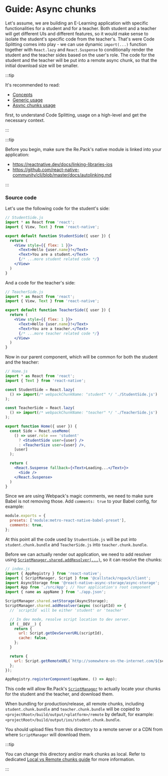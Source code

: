 # Guide: Async chunks

Let's assume, we are building an E-Learning application with specific functionalities for a student 
and for a teacher. Both student and a teacher will get different UIs and different features, so it
would make sense to isolate the student's specific code from the teacher's. That's were Code
Splitting comes into play - we can use dynamic `import(...)` function together with `React.lazy` and
`React.Suspense` to conditionally render the student and the teacher sides based on the user's role.
The code for the student and the teacher will be put into a remote async chunk, so that the initial
download size will be smaller. 

:::tip

It's recommended to read:

- [Concepts](./concepts)
- [Generic usage](./usage#generic-usage)
- [Async chunks usage](./usage#async-chunks)

first, to understand Code Splitting, usage on a high-level and get the necessary context.

:::

:::tip

Before you begin, make sure the Re.Pack's native module is linked into your application:

- https://reactnative.dev/docs/linking-libraries-ios
- https://github.com/react-native-community/cli/blob/master/docs/autolinking.md

:::

### Source code

Let's use the following code for the student's side:

```jsx
// StudentSide.js
import * as React from 'react';
import { View, Text } from 'react-native';

export default function StudentSide({ user }) {
  return (
    <View style={{ flex: 1 }}>
      <Text>Hello {user.name}!</Text>
      <Text>You are a student.</Text>
      {/* ...more student related code */}
    </View>
  )
}
```

And a code for the teacher's side:

```jsx
// TeacherSide.js
import * as React from 'react';
import { View, Text } from 'react-native';

export default function TeacherSide({ user }) {
  return (
    <View style={{ flex: 1 }}>
      <Text>Hello {user.name}!</Text>
      <Text>You are a teacher.</Text>
      {/* ...more teacher related code */}
    </View>
  )
}
```

Now in our parent component, which will be common for both the student and the teacher:

```jsx
// Home.js
import * as React from 'react';
import { Text } from 'react-native';

const StudentSide = React.lazy(
  () => import(/* webpackChunkName: "student" */ './StudentSide.js')
);

const TeacherSide = React.lazy(
  () => import(/* webpackChunkName: "teacher" */ './TeacherSide.js')
);

export function Home({ user }) {
  const Side = React.useMemo(
    () => user.role === 'student'
      ? <StudentSide user={user} />
      : <TeacherSize user={user} />,
    [user]
  );

  return (
    <React.Suspense fallback={<Text>Loading...</Text>}>
      <Side />
    </React.Suspense>
  )
}
```

Since we are using Webpack's magic comments, we need to make sure Babel is not removing those.
Add `comments: true` to your Babel config, for example:

```js
module.exports = {
  presets: ['module:metro-react-native-babel-preset'],
  comments: true,
};
```

At this point all the code used by `StudentSide.js` will be put into `student.chunk.bundle` and
`TeacherSide.js` into `teacher.chunk.bundle`.

Before we can actually render out application, we need to add resolver using [`ScriptManager.shared.addResolver(...)`](../api/repack/client/classes/ScriptManager#addresolver),
so it can resolve the chunks:

```js
// index.js
import { AppRegistry } from 'react-native';
import { ScriptManager, Script } from '@callstack/repack/client';
import AsyncStorage from '@react-native-async-storage/async-storage';
import App from './src/App'; // Your application's root component
import { name as appName } from './app.json';

ScriptManager.shared.setStorage(AsyncStorage);
ScriptManager.shared.addResolver(async (scriptId) => {
  // `scriptId` will be either 'student' or 'teacher'

  // In dev mode, resolve script location to dev server.
  if (__DEV__) {
    return {
      url: Script.getDevServerURL(scriptId),
      cache: false,
    };
  }

  return {
    url: Script.getRemoteURL(`http://somewhere-on-the-internet.com/${scriptId}`)
  };
});

AppRegistry.registerComponent(appName, () => App);
```

This code will allow Re.Pack's [`ScriptManager`](../api/repack/client/classes/ScriptManager) to
actually locate your chunks for the student and the teacher, and download them.

When bundling for production/release, all remote chunks, including `student.chunk.bundle` and
`teacher.chunk.bundle` will be copied to `<projectRoot>/build/output/<platform>/remote` by default,
for example: `<projectRoot>/build/output/ios/student.chunk.bundle`.

You should upload files from this directory to a remote server or a CDN from where `ScriptManager`
will download them.

:::tip

You can change this directory and/or mark chunks as local. Refer to dedicated [Local vs Remote chunks guide](./local-vs-remote-chunks)
for more information.

:::
